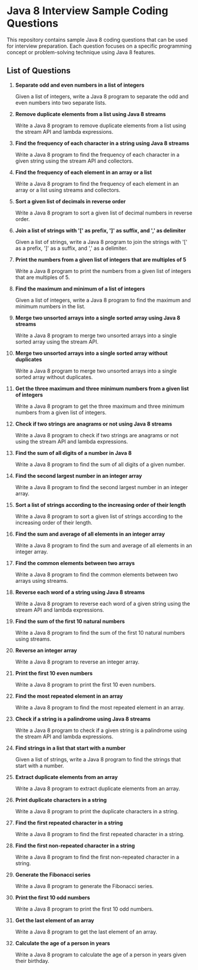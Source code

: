 # Java 8 Interview Sample Coding Questions

This repository contains sample Java 8 coding questions that can be used for interview preparation. Each question focuses on a specific programming concept or problem-solving technique using Java 8 features.

## List of Questions

1. **Separate odd and even numbers in a list of integers**

    Given a list of integers, write a Java 8 program to separate the odd and even numbers into two separate lists.

2. **Remove duplicate elements from a list using Java 8 streams**

    Write a Java 8 program to remove duplicate elements from a list using the stream API and lambda expressions.

3. **Find the frequency of each character in a string using Java 8 streams**

    Write a Java 8 program to find the frequency of each character in a given string using the stream API and collectors.

4. **Find the frequency of each element in an array or a list**

    Write a Java 8 program to find the frequency of each element in an array or a list using streams and collectors.

5. **Sort a given list of decimals in reverse order**

    Write a Java 8 program to sort a given list of decimal numbers in reverse order.

6. **Join a list of strings with '[' as prefix, ']' as suffix, and ',' as delimiter**

    Given a list of strings, write a Java 8 program to join the strings with '[' as a prefix, ']' as a suffix, and ',' as a delimiter.

7. **Print the numbers from a given list of integers that are multiples of 5**

    Write a Java 8 program to print the numbers from a given list of integers that are multiples of 5.

8. **Find the maximum and minimum of a list of integers**

    Given a list of integers, write a Java 8 program to find the maximum and minimum numbers in the list.

9. **Merge two unsorted arrays into a single sorted array using Java 8 streams**

    Write a Java 8 program to merge two unsorted arrays into a single sorted array using the stream API.

10. **Merge two unsorted arrays into a single sorted array without duplicates**

    Write a Java 8 program to merge two unsorted arrays into a single sorted array without duplicates.
11. **Get the three maximum and three minimum numbers from a given list of integers**

    Write a Java 8 program to get the three maximum and three minimum numbers from a given list of integers.

12. **Check if two strings are anagrams or not using Java 8 streams**

    Write a Java 8 program to check if two strings are anagrams or not using the stream API and lambda expressions.

13. **Find the sum of all digits of a number in Java 8**

    Write a Java 8 program to find the sum of all digits of a given number.

14. **Find the second largest number in an integer array**

    Write a Java 8 program to find the second largest number in an integer array.

15. **Sort a list of strings according to the increasing order of their length**

    Write a Java 8 program to sort a given list of strings according to the increasing order of their length.

16. **Find the sum and average of all elements in an integer array**

    Write a Java 8 program to find the sum and average of all elements in an integer array.

17. **Find the common elements between two arrays**

    Write a Java 8 program to find the common elements between two arrays using streams.

18. **Reverse each word of a string using Java 8 streams**

    Write a Java 8 program to reverse each word of a given string using the stream API and lambda expressions.

19. **Find the sum of the first 10 natural numbers**

    Write a Java 8 program to find the sum of the first 10 natural numbers using streams.

20. **Reverse an integer array**

    Write a Java 8 program to reverse an integer array.

21. **Print the first 10 even numbers**

    Write a Java 8 program to print the first 10 even numbers.

22. **Find the most repeated element in an array**

    Write a Java 8 program to find the most repeated element in an array.

23. **Check if a string is a palindrome using Java 8 streams**

    Write a Java 8 program to check if a given string is a palindrome using the stream API and lambda expressions.

24. **Find strings in a list that start with a number**

    Given a list of strings, write a Java 8 program to find the strings that start with a number.

25. **Extract duplicate elements from an array**

    Write a Java 8 program to extract duplicate elements from an array.

26. **Print duplicate characters in a string**

    Write a Java 8 program to print the duplicate characters in a string.

27. **Find the first repeated character in a string**

    Write a Java 8 program to find the first repeated character in a string.

28. **Find the first non-repeated character in a string**

    Write a Java 8 program to find the first non-repeated character in a string.

29. **Generate the Fibonacci series**

    Write a Java 8 program to generate the Fibonacci series.

30. **Print the first 10 odd numbers**

    Write a Java 8 program to print the first 10 odd numbers.

31. **Get the last element of an array**

    Write a Java 8 program to get the last element of an array.

32. **Calculate the age of a person in years**

    Write a Java 8 program to calculate the age of a person in years given their birthday.
